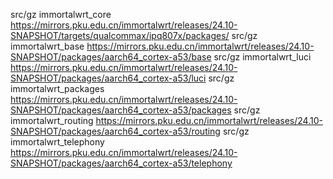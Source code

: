 src/gz immortalwrt_core https://mirrors.pku.edu.cn/immortalwrt/releases/24.10-SNAPSHOT/targets/qualcommax/ipq807x/packages/
src/gz immortalwrt_base https://mirrors.pku.edu.cn/immortalwrt/releases/24.10-SNAPSHOT/packages/aarch64_cortex-a53/base
src/gz immortalwrt_luci https://mirrors.pku.edu.cn/immortalwrt/releases/24.10-SNAPSHOT/packages/aarch64_cortex-a53/luci
src/gz immortalwrt_packages https://mirrors.pku.edu.cn/immortalwrt/releases/24.10-SNAPSHOT/packages/aarch64_cortex-a53/packages
src/gz immortalwrt_routing https://mirrors.pku.edu.cn/immortalwrt/releases/24.10-SNAPSHOT/packages/aarch64_cortex-a53/routing
src/gz immortalwrt_telephony https://mirrors.pku.edu.cn/immortalwrt/releases/24.10-SNAPSHOT/packages/aarch64_cortex-a53/telephony

